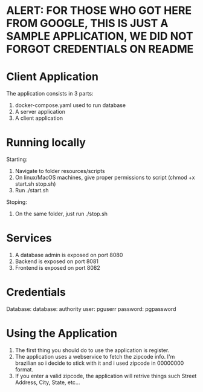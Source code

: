 # ALERT: FOR THOSE WHO GOT HERE FROM GOOGLE, THIS IS JUST A SAMPLE APPLICATION, WE DID NOT FORGOT CREDENTIALS ON README

# Client Application

The application consists in 3 parts:

1. docker-compose.yaml used to run database
2. A server application
3. A client application

# Running locally

Starting:
1. Navigate to folder resources/scripts
2. On linux/MacOS machines, give proper permissions to script (chmod +x start.sh stop.sh)
3. Run ./start.sh

Stoping:
1. On the same folder, just run ./stop.sh

# Services

1. A database admin is exposed on port 8080
2. Backend is exposed on port 8081
3. Frontend is exposed on port 8082

# Credentials

Database:
  database: authority
  user: pguserr
  password: pgpassword

# Using the Application
  1. The first thing you should do to use the application is register.
  2. The application uses a webservice to fetch the zipcode info. I'm brazilian so i decide to stick with it and i used zipcode in 00000000 format.
  3. If you enter a valid zipcode, the application will retrive things such Street Address, City, State, etc...